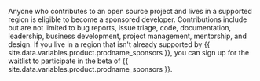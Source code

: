 Anyone who contributes to an open source project and lives in a supported region is eligible to become a sponsored developer. Contributions include but are not limited to bug reports, issue triage, code, documentation, leadership, business development, project management, mentorship, and design. If you live in a region that isn't already supported by {{ site.data.variables.product.prodname_sponsors }}, you can sign up for the waitlist to participate in the beta of {{ site.data.variables.product.prodname_sponsors }}.

